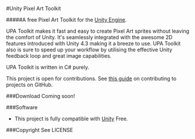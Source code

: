 #Unity Pixel Art Toolkit

#####A free Pixel Art Toolkit for the [Unity Engine](http://unity3d.com).

UPA Toolkit makes it fast and easy to create Pixel Art sprites without leaving the comfort of Unity. It's seamlessly integrated with the awesome 2D features introduced with Unity 4.3 making it a breeze to use. UPA Toolkit also is sure to speed up your workflow by utilising the effective Unity feedback loop and great image capabilities.

UPA Toolkit is written in C# purely.

This project is open for contributions. See [this guide](https://guides.github.com/activities/contributing-to-open-source/) on contributing to projects on GitHub.

###Download
Coming soon!

###Software
- This project is fully compatible with [Unity](http://unity3d.com) Free.

###Copyright
See LICENSE
